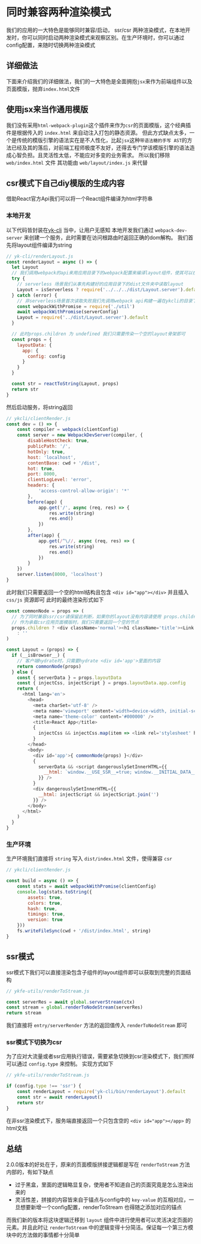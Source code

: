 # 同时兼容两种渲染模式

我们的应用的一大特色是能够同时兼容/启动， ssr/csr 两种渲染模式，在本地开发时，你可以同时启动两种渲染模式来观察区别。在生产环境时，你可以通过config配置，来随时切换两种渲染模式

## 详细做法

下面来介绍我们的详细做法，我们的一大特色是全面拥抱`jsx`来作为前端组件以及页面模版，抛弃`index.html`文件

## 使用jsx来当作通用模版

我们没有采用`html-webpack-plugin`这个插件来作为`csr`的页面模版，这个经典插件是根据传入的 `index.html` 来自动注入打包的静态资源。 但此方式缺点太多，一个是传统的模版引擎的语法实在是不人性化，比起`jsx`这种`带语法糖的手写 AST`的方法已经及其的落后，对前端工程师极度不友好，还得去专门学该模版引擎的语法造成心智负担。且灵活性太低，不能应对多变的业务需求。
所以我们移除 `web/index.html` 文件 其功能由 `web/layout/index.js` 来代替

## csr模式下自己diy模版的生成内容

借助React官方Api我们可以将一个React组件编译为html字符串

### 本地开发

以下代码皆封装在[yk-cli](https://github.com/ykfe/egg-react-ssr/blob/dev/packages/yk-cli/src/renderLayout.ts) 当中，让用户无感知
本地开发我们通过 `webpack-dev-server` 来创建一个服务，此时需要在访问根路由时返回正确的dom解构。
我们首先将layout组件编译为string

``` js
// yk-cli/renderLayout.js
const renderLayout = async () => {
  let Layout
  // 我们调用webpack的api来用应用目录下的webpack配置来编译layout组件，使其可以在Node环境中运行
  try {
    // serverless 场景我们从事先构建好的应用目录下的dist文件夹中读取layout
    Layout = isServerless ? require('../../../dist/Layout.server').default : require('../dist/Layout.server').default
  } catch (error) {
    // 非serverless场景首次读取失败我们先调用webpack api构建一遍在ykcli的目录下再读取
    const webpackWithPromise = require('./util')
    await webpackWithPromise(serverConfig)
    Layout = require('../dist/Layout.server').default
  }

  // 此时props.children 为 undefined 我们只需要传染一个空的layout骨架即可
  const props = {
    layoutData: {
      app: {
        config: config
      }
    }
  }

  const str = reactToString(Layout, props)
  return str
}
```

然后启动服务，将string返回

``` js
// ykcli/clientRender.js
const dev = () => {
    const compiler = webpack(clientConfig)
    const server = new WebpackDevServer(compiler, {
        disableHostCheck: true,
        publicPath: '/',
        hotOnly: true,
        host: 'localhost',
        contentBase: cwd + '/dist',
        hot: true,
        port: 8000,
        clientLogLevel: 'error',
        headers: {
            'access-control-allow-origin': '*'
        },
        before(app) {
            app.get('/', async (req, res) => {
                res.write(string)
                res.end()
            })
        },
        after(app) {
            app.get(/^\//, async (req, res) => {
                res.write(string)
                res.end()
            })
        }
    })
    server.listen(8000, 'localhost')
}
```

此时我们只需要返回一个空的html结构且包含 `<div id="app"></div>` 并且插入 `css/js` 资源即可
此时的最终渲染形式如下

``` js
const commonNode = props => (
  // 为了同时兼容ssr/csr请保留此判断，如果你的layout没有内容请使用 props.children ? <div>{ props.children }</div> : ''
  // 作为承载csr应用页面模版时，我们只需要返回一个空的节点
  props.children ? <div className='normal'><h1 className='title'><Link to='/'>Egg + React + SSR</Link><div className='author'>by ykfe</div></h1>{props.children}</div>
    : ''
)

const Layout = (props) => {
  if (__isBrowser__) {
    // 客户端hydrate时，只需要hydrate <div id='app'>里面的内容
    return commonNode(props)
  } else {
    const { serverData } = props.layoutData
    const { injectCss, injectScript } = props.layoutData.app.config
    return (
      <html lang='en'>
        <head>
          <meta charSet='utf-8' />
          <meta name='viewport' content='width=device-width, initial-scale=1, shrink-to-fit=no' />
          <meta name='theme-color' content='#000000' />
          <title>React App</title>
          {
            injectCss && injectCss.map(item => <link rel='stylesheet' href={item} key={item} />)
          }
        </head>
        <body>
          <div id='app'>{ commonNode(props) }</div>
          {
            serverData && <script dangerouslySetInnerHTML={{
              __html: `window.__USE_SSR__=true; window.__INITIAL_DATA__ =${serialize(serverData)}`
            }} />
          }
          <div dangerouslySetInnerHTML={{
            __html: injectScript && injectScript.join('')
          }} />
        </body>
      </html>
    )
  }
}
```

### 生产环境

生产环境我们直接将 `string` 写入 `dist/index.html` 文件，使得兼容 `csr` 

``` js
// ykcli/clientRender.js

const build = async () => {
    const stats = await webpackWithPromise(clientConfig)
    console.log(stats.toString({
        assets: true,
        colors: true,
        hash: true,
        timings: true,
        version: true
    }))
    fs.writeFileSync(cwd + '/dist/index.html', string)
}
```

## ssr模式

ssr模式下我们可以直接渲染包含子组件的layout组件即可以获取到完整的页面结构

``` js
// ykfe-utils/renderToStream.js

const serverRes = await global.serverStream(ctx)
const stream = global.renderToNodeStream(serverRes)
return stream
```

我们直接将 `entry/serverRender` 方法的返回值传入 `renderToNodeStream` 即可

### ssr模式下切换为csr

为了应对大流量或者ssr应用执行错误，需要紧急切换到csr渲染模式下，我们照样可以通过 `config.type` 来控制。
实现方式如下

``` js
// ykfe-utils/renderToStream.js

if (config.type !== 'ssr') {
    const renderLayout = require('yk-cli/bin/renderLayout').default
    const str = await renderLayout()
    return str
}
```

在非ssr渲染模式下，服务端直接返回一个只包含空的 `<div id="app"></app>` 的html文档

## 总结

2.0.0版本的好处在于，原来的页面模版拼接逻辑都是写在 `renderToStream` 方法内部的，有如下缺点

* 过于黑盒，里面的逻辑略显复杂，使用者不知道自己的页面究竟是怎么渲染出来的
* 灵活性差，拼接的内容皆来自于锚点与config中的 `key-value` 的互相对应，一旦想要新增一个config配置，renderToStream 也得随之添加对应的锚点

而我们新的版本将这块逻辑迁移到 `layout` 组件中进行使用者可以灵活决定页面的元素。并且此时让 `renderToStream` 中的逻辑变得十分简洁。保证每一个第三方模块中的方法做的事情都十分简单
